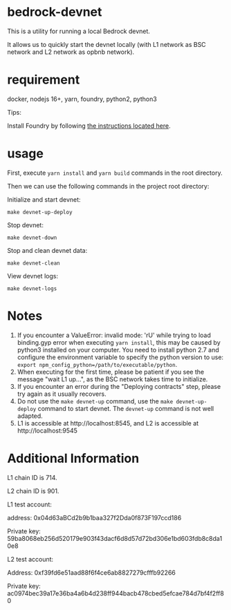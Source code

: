 # bedrock-devnet

This is a utility for running a local Bedrock devnet.

It allows us to quickly start the devnet locally (with L1 network as BSC network and L2 network as opbnb network).

# requirement

docker, nodejs 16+, yarn, foundry, python2, python3

Tips:

Install Foundry by following [the instructions located here](https://getfoundry.sh/).

# usage
First, execute `yarn install` and `yarn build` commands in the root directory.

Then we can use the following commands in the project root directory:

Initialize and start devnet:

```
make devnet-up-deploy

```

Stop devnet:

```
make devnet-down

```

Stop and clean devnet data:

```
make devnet-clean

```

View devnet logs:

```
make devnet-logs

```

# Notes
1. If you encounter a ValueError: invalid mode: 'rU' while trying to load binding.gyp error when executing `yarn install`, this may be caused by python3 installed on your computer. You need to install python 2.7 and configure the environment variable to specify the python version to use: `export npm_config_python=/path/to/executable/python`.
2. When executing for the first time, please be patient if you see the message "wait L1 up...", as the BSC network takes time to initialize.
3. If you encounter an error during the "Deploying contracts" step, please try again as it usually recovers.
4. Do not use the `make devnet-up` command, use the `make devnet-up-deploy` command to start devnet. The `devnet-up` command is not well adapted.
5. L1 is accessible at http://localhost:8545, and L2 is accessible at http://localhost:9545

# Additional Information
L1 chain ID is 714.

L2 chain ID is 901.

L1 test account:

address: 0x04d63aBCd2b9b1baa327f2Dda0f873F197ccd186

Private key: 59ba8068eb256d520179e903f43dacf6d8d57d72bd306e1bd603fdb8c8da10e8

L2 test account:

Address: 0xf39fd6e51aad88f6f4ce6ab8827279cfffb92266

Private key: ac0974bec39a17e36ba4a6b4d238ff944bacb478cbed5efcae784d7bf4f2ff80

